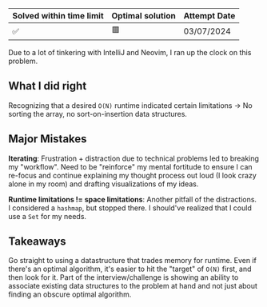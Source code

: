 | Solved within time limit | Optimal solution | Attempt Date |
|--------------------------|------------------|--------------------|
| ✅                        | 🟥               | 03/07/2024         |

Due to a lot of tinkering with IntelliJ and Neovim, I ran up the clock on this problem.

## What I did right
Recognizing that a desired `O(N)` runtime indicated certain limitations -> No sorting the array, no sort-on-insertion data structures.

## Major Mistakes
**Iterating**: Frustration + distraction due to technical problems led to breaking my "workflow". Need to be "reinforce" my mental fortitude to ensure I can re-focus and continue explaining my thought process out loud (I look crazy alone in my room) and drafting visualizations of my ideas.

**Runtime limitations != space limitations**: Another pitfall of the distractions. I considered a `hashmap`, but stopped there. I should've realized that I could use a `Set` for my needs.

## Takeaways
Go straight to using a datastructure that trades memory for runtime. Even if there's an optimal algorithm, it's easier to hit the "target" of `O(N)` first, and then look for it. Part of the interview/challenge is showing an ability to associate existing data structures to the problem at hand and not just about finding an obscure optimal algorithm.
